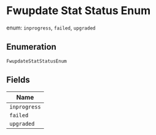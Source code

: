 
# Fwupdate Stat Status Enum

enum: `inprogress`, `failed`, `upgraded`

## Enumeration

`FwupdateStatStatusEnum`

## Fields

| Name |
|  --- |
| `inprogress` |
| `failed` |
| `upgraded` |

